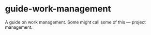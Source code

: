 # guide-work-management
A guide on work management. Some might call some of this — project management.
